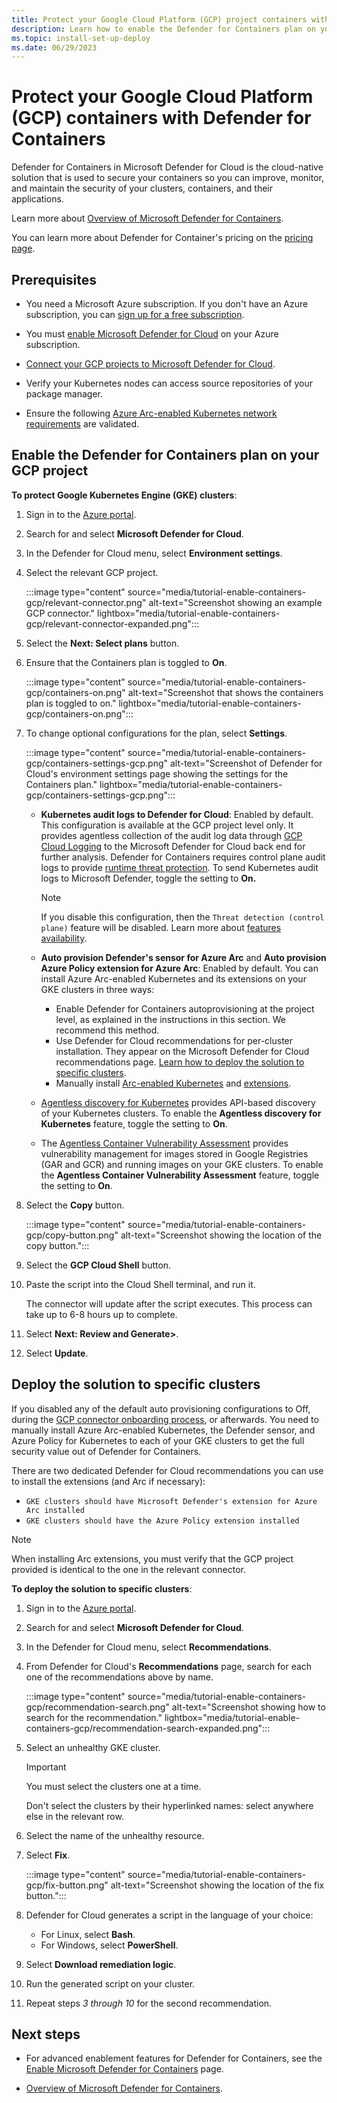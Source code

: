 ```yaml
---
title: Protect your Google Cloud Platform (GCP) project containers with Defender for Containers
description: Learn how to enable the Defender for Containers plan on your Google Cloud Platform (GCP) project for Microsoft Defender for Cloud.
ms.topic: install-set-up-deploy
ms.date: 06/29/2023
---
```


# Protect your Google Cloud Platform (GCP) containers with Defender for Containers

Defender for Containers in Microsoft Defender for Cloud is the cloud-native solution that is used to secure your containers so you can improve, monitor, and maintain the security of your clusters, containers, and their applications.

Learn more about [Overview of Microsoft Defender for Containers](defender-for-containers-introduction.md).

You can learn more about Defender for Container's pricing on the [pricing page](https://azure.microsoft.com/pricing/details/defender-for-cloud/).

## Prerequisites

- You need a Microsoft Azure subscription. If you don't have an Azure subscription, you can [sign up for a free subscription](https://azure.microsoft.com/pricing/free-trial/).

- You must [enable Microsoft Defender for Cloud](get-started.md#enable-defender-for-cloud-on-your-azure-subscription) on your Azure subscription.

- [Connect your GCP projects to Microsoft Defender for Cloud](quickstart-onboard-gcp.md#connect-your-gcp-project).

- Verify your Kubernetes nodes can access source repositories of your package manager.

- Ensure the following [Azure Arc-enabled Kubernetes network requirements](/azure/azure-arc/kubernetes/quickstart-connect-cluster) are validated.

## Enable the Defender for Containers plan on your GCP project

**To protect Google Kubernetes Engine (GKE) clusters**:

1. Sign in to the [Azure portal](https://portal.azure.com).

1. Search for and select **Microsoft Defender for Cloud**.

1. In the Defender for Cloud menu, select **Environment settings**.

1. Select the relevant GCP project.

    :::image type="content" source="media/tutorial-enable-containers-gcp/relevant-connector.png" alt-text="Screenshot showing an example GCP connector." lightbox="media/tutorial-enable-containers-gcp/relevant-connector-expanded.png":::

1. Select the **Next: Select plans** button.

1. Ensure that the Containers plan is toggled to **On**.

    :::image type="content" source="media/tutorial-enable-containers-gcp/containers-on.png" alt-text="Screenshot that shows the containers plan is toggled to on." lightbox="media/tutorial-enable-containers-gcp/containers-on.png":::

1. To change optional configurations for the plan, select **Settings**.

    :::image type="content" source="media/tutorial-enable-containers-gcp/containers-settings-gcp.png" alt-text="Screenshot of Defender for Cloud's environment settings page showing the settings for the Containers plan." lightbox="media/tutorial-enable-containers-gcp/containers-settings-gcp.png":::

    - **Kubernetes audit logs to Defender for Cloud**: Enabled by default. This configuration is available at the GCP project level only. It provides agentless collection of the audit log data through [GCP Cloud Logging](https://cloud.google.com/logging/) to the Microsoft Defender for Cloud back end for further analysis. Defender for Containers requires control plane audit logs to provide [runtime threat protection](defender-for-containers-introduction.md#run-time-protection-for-kubernetes-nodes-and-clusters). To send Kubernetes audit logs to Microsoft Defender, toggle the setting to **On.**

        > [!NOTE]
        > If you disable this configuration, then the `Threat detection (control plane)` feature will be disabled. Learn more about [features availability](supported-machines-endpoint-solutions-clouds-containers.md).

    - **Auto provision Defender's sensor for Azure Arc** and **Auto provision Azure Policy extension for Azure Arc**: Enabled by default. You can install Azure Arc-enabled Kubernetes and its extensions on your GKE clusters in three ways:
      - Enable Defender for Containers autoprovisioning at the project level, as explained in the instructions in this section. We recommend this method.
      - Use Defender for Cloud recommendations for per-cluster installation. They appear on the Microsoft Defender for Cloud recommendations page. [Learn how to deploy the solution to specific clusters](defender-for-containers-enable.md?tabs=defender-for-container-gke#deploy-the-solution-to-specific-clusters).
      - Manually install [Arc-enabled Kubernetes](/azure/azure-arc/kubernetes/quickstart-connect-cluster) and [extensions](/azure/azure-arc/kubernetes/extensions).

    - [Agentless discovery for Kubernetes](defender-for-containers-architecture.md#how-does-agentless-discovery-for-kubernetes-in-gcp-work) provides API-based discovery of your Kubernetes clusters. To enable the **Agentless discovery for Kubernetes** feature, toggle the setting to **On**.
    - The [Agentless Container Vulnerability Assessment](agentless-vulnerability-assessment-gcp.md) provides vulnerability management for images stored in Google Registries (GAR and GCR) and running images on your GKE clusters. To enable the **Agentless Container Vulnerability Assessment** feature, toggle the setting to **On**.

1. Select the **Copy** button.

    :::image type="content" source="media/tutorial-enable-containers-gcp/copy-button.png" alt-text="Screenshot showing the location of the copy button.":::

1. Select the **GCP Cloud Shell** button.

1. Paste the script into the Cloud Shell terminal, and run it.

    The connector will update after the script executes. This process can take up to 6-8 hours up to complete.

1. Select **Next: Review and Generate>**.

1. Select **Update**.

## Deploy the solution to specific clusters

If you disabled any of the default auto provisioning configurations to Off, during the [GCP connector onboarding process](quickstart-onboard-gcp.md#configure-the-defender-for-containers-plan), or afterwards. You need to manually install Azure Arc-enabled Kubernetes, the Defender sensor, and Azure Policy for Kubernetes to each of your GKE clusters to get the full security value out of Defender for Containers.

There are two dedicated Defender for Cloud recommendations you can use to install the extensions (and Arc if necessary):

- `GKE clusters should have Microsoft Defender's extension for Azure Arc installed`
- `GKE clusters should have the Azure Policy extension installed`

> [!NOTE]
> When installing Arc extensions, you must verify that the GCP project provided is identical to the one in the relevant connector.

**To deploy the solution to specific clusters**:

1. Sign in to the [Azure portal](https://portal.azure.com).

1. Search for and select **Microsoft Defender for Cloud**.

1. In the Defender for Cloud menu, select **Recommendations**.

1. From Defender for Cloud's **Recommendations** page, search for each one of the recommendations above by name.

    :::image type="content" source="media/tutorial-enable-containers-gcp/recommendation-search.png" alt-text="Screenshot showing how to search for the recommendation." lightbox="media/tutorial-enable-containers-gcp/recommendation-search-expanded.png":::

1. Select an unhealthy GKE cluster.

    > [!IMPORTANT]
    > You must select the clusters one at a time.
    >
    > Don't select the clusters by their hyperlinked names: select anywhere else in the relevant row.

1. Select the name of the unhealthy resource.

1. Select **Fix**.

    :::image type="content" source="media/tutorial-enable-containers-gcp/fix-button.png" alt-text="Screenshot showing the location of the fix button.":::

1. Defender for Cloud generates a script in the language of your choice:
    - For Linux, select **Bash**.
    - For Windows, select **PowerShell**.

1. Select **Download remediation logic**.

1. Run the generated script on your cluster.

1. Repeat steps *3 through 10* for the second recommendation.

## Next steps

- For advanced enablement features for Defender for Containers, see the [Enable Microsoft Defender for Containers](defender-for-containers-enable.md) page.

- [Overview of Microsoft Defender for Containers](defender-for-containers-introduction.md).
